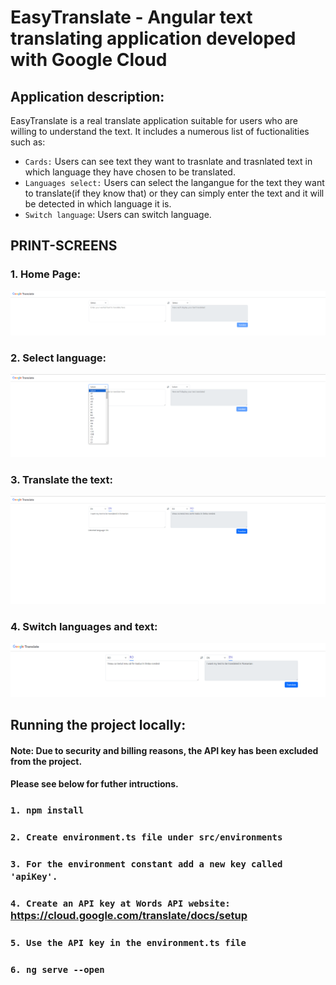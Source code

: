 # EasyTranslate - Angular text translating application developed with Google Cloud

## Application description:

EasyTranslate is a real translate application suitable for users who are willing to understand the text. It includes a numerous list of fuctionalities such as:

- `Cards:` Users can see text they want to trasnlate and trasnlated text in which language they have chosen to be translated.
- `Languages select:` Users can select the langangue for the text they want to translate(if they know that) or they can simply enter the text and it will be detected in which language it is.
- `Switch language`: Users can switch language.

## PRINT-SCREENS

### 1. Home Page:

![cheese!](/public/initial.png)

### 2. Select language:

![cheese!](/public/languages.png)

### 3. Translate the text:

![cheese!](/public/text-translated.png)

### 4. Switch languages and text:

![cheese!](/public/switch.png)

## Running the project locally:

#### Note: Due to security and billing reasons, the API key has been excluded from the project.

#### Please see below for futher intructions.

### `1. npm install`

### `2. Create environment.ts file under src/environments`

### `3. For the environment constant add a new key called 'apiKey'.`

### `4. Create an API key at Words API website: ` https://cloud.google.com/translate/docs/setup

### `5. Use the API key in the environment.ts file`

### `6. ng serve --open`
